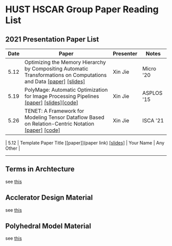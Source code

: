 # HUST HSCAR Group Paper Reading List

## 2021 Presentation Paper List

| **Date** | **Paper** | **Presenter** | **Notes** |
| --- | --- | --- | --- |
| 5.12 |Optimizing the Memory Hierarchy by Compositing Automatic Transformations on Computations and Data [[paper]](https://ieeexplore.ieee.org/document/9251965) [[slides]](https://www.di.ens.fr/~zhaojie/micro2020-presentation) | Xin Jie | Micro '20 |
| 5.19 |PolyMage: Automatic Optimization for Image Processing Pipelines [[paper]](https://dl.acm.org/doi/10.1145/2694344.2694364) [[slides]](http://mcl.csa.iisc.ernet.in/downloads/slides/PolyMage.pdf)[[code]](https://github.com/bollu/polymage) | Xin Jie | ASPLOS '15 |
| 5.26 | TENET: A Framework for Modeling Tensor Dataflow Based on Relation-Centric Notation [[paper]](https://arxiv.org/pdf/2105.01892) [[code]](https://github.com/pku-liang/TENET) | Xin Jie | ISCA '21 |

| 5.12 | Template Paper Title [[paper]](paper link) [[slides]](/slides/test.pdf) | Your Name | Any Other |

----

## Terms in Archtecture
 
see [this](/terms/arch.md)

## Acclerator Design Material

see [this](/Acclerators/material.md)


## Polyhedral Model Material

see [this](/poly/material.md)

